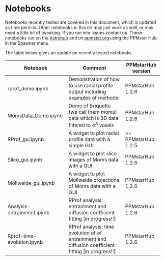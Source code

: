 # Notebooks

Notebooks recently tested are covered in this document, which is updated as time permits. Other notebooks in this dir may just work as well, or may need a little bit of tweaking. If you run into issues contact us. These notebooks run on the [Astrohub](https://astrohub.uvic.ca) and on [ppmstar.org](https://www.ppmstar.org) using the PPMstar Hub in the Spawner menu. 

The table below gives an update on recently tested notebooks.

Notebook | Comment | PPMstarHub version 
---------|---------|-------------------
rprof_demo.ipynb    | Demonstration of how to use radial profile output including examples of methods | PPMstarHub 1.2.6
MomsData_Demo.ipynb | Demo of Briquette (we call them moms) data which is 3D data filtered to $4^3$ voxels | PPMstarHub 1.2.6
RProf_gui.ipynb  | A widget to plot radial profile data with a simple GUI |  >= PPMstarHub 1.2.5
Slice_gui.ipynb | A widget to plot slice images of Moms data with a GUI | PPMstarHub 1.2.6
Mollweide_gui.ipynb | A widget to plot Mollweide projections of Moms data with a GUI | PPMstarHub 1.2.6
Analysis-entrainment.ipynb | RProf analysis: entrainment and diffusion coefficient fitting [in progress!!]| PPMstarHub 1.2.6
Rprof-time-evolution.ipynb | RProf analysis: time evolution of  of entrainment and diffusion coefficient fitting [in progress!!]| PPMstarHub 1.2.6


